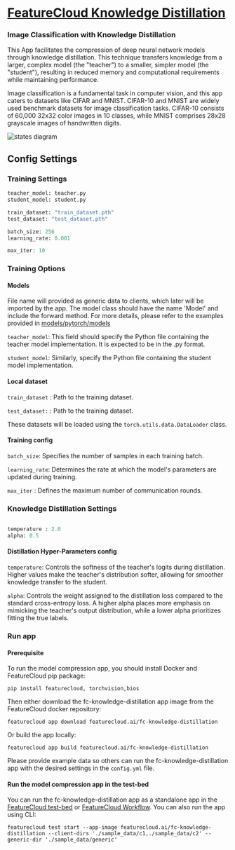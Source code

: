 # [FeatureCloud Knowledge Distillation](https://featurecloud.ai/app/knowledge_distillation)
### Image Classification with Knowledge Distillation

This App  facilitates the compression of deep neural network models through knowledge distillation. This technique transfers knowledge from a larger, complex model (the "teacher") to a smaller, simpler model (the "student"), resulting in reduced memory and computational requirements while maintaining performance.


Image classification is a fundamental task in computer vision, and this app caters to datasets like CIFAR and MNIST. CIFAR-10 and MNIST are widely used benchmark datasets for image classification tasks. CIFAR-10 consists of 60,000 32x32 color images in 10 classes, while MNIST comprises 28x28 grayscale images of handwritten digits.

![states diagram](dl/state_diagram.png)



## Config Settings
### Training Settings
```python
teacher_model: teacher.py
student_model: student.py

train_dataset: "train_dataset.pth"
test_dataset: "test_dataset.pth"

batch_size: 256
learning_rate: 0.001

max_iter: 10
```
### Training Options
#### Models
File name will provided as generic data to clients, which later will be imported by the app. The model class should have the name 'Model' and include the forward method. For more details, please refer to the examples provided in [models/pytorch/models](/data/sample_data/generic/cnn.py) 

`teacher_model`: This field should specify the Python file containing the teacher model implementation. It is expected to be in the .py format.

`student_model`: Similarly, specify the Python file containing the student model implementation.


#### Local dataset

`train_dataset` :  Path to the training dataset.

`test_dataset:` :  Path to the training dataset.

These datasets will be loaded using the `torch.utils.data.DataLoader` class.


#### Training config
`batch_size`: Specifies the number of samples in each training batch.

`learning_rate`: Determines the rate at which the model's parameters are updated during training.

`max_iter` : Defines the maximum number of communication rounds.


### Knowledge Distillation Settings 
```python

temperature : 2.0
alpha: 0.5
```

#### Distillation Hyper-Parameters config
`temperature`: Controls the softness of the teacher's logits during distillation. Higher values make the teacher's distribution softer, allowing for smoother knowledge transfer to the student.

`alpha`: Controls the weight assigned to the distillation loss compared to the standard cross-entropy loss. A higher alpha places more emphasis on mimicking the teacher's output distribution, while a lower alpha prioritizes fitting the true labels.


### Run app

#### Prerequisite

To run the model compression app, you should install Docker and FeatureCloud pip package:

```shell
pip install featurecloud, torchvision,bios
```

Then either download the fc-knowledge-distillation app image from the FeatureCloud docker repository:

```shell
featurecloud app download featurecloud.ai/fc-knowledge-distillation
```

Or build the app locally:

```shell
featurecloud app build featurecloud.ai/fc-knowledge-distillation
```

Please provide example data so others can run the fc-knowledge-distillation app with the desired settings in the `config.yml` file.

#### Run the model compression app in the test-bed

You can run the fc-knowledge-distillation app as a standalone app in the [FeatureCloud test-bed](https://featurecloud.ai/development/test) or [FeatureCloud Workflow](https://featurecloud.ai/projects). You can also run the app using CLI:

```shell
featurecloud test start --app-image featurecloud.ai/fc-knowledge-distillation --client-dirs './sample_data/c1,./sample_data/c2' --generic-dir './sample_data/generic'
```
